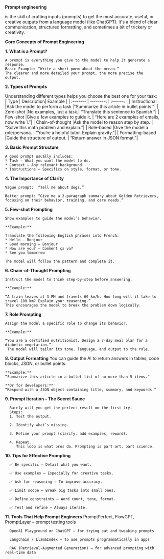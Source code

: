 **Prompt engineering**

is the skill of crafting inputs (prompts) to get the most accurate, useful, or creative outputs from a language model (like ChatGPT). It's a blend of clear communication, structured formatting, and sometimes a bit of trickery or creativity.


**Core Concepts of Prompt Engineering**

**1. **What is a Prompt**?**


    A prompt is everything you give to the model to help it generate a response.
    Basic Example: “Write a short poem about the ocean.”
    The clearer and more detailed your prompt, the more precise the output.


**2. Types of Prompts**

Understanding different types helps you choose the best one for your task:
| Type | Description| Example |
| :------- | --------: | :------: |
| Instructional |Ask the model to perform a task |“Summarize this article in bullet points.”|
| Zero-shot |No examples, just a task.| “Translate this sentence to Spanish.”|
| Few-shot |Give a few examples to guide it. | “Here are 2 examples of emails, now write 1.”|
| Chain-of-thought |Ask the model to reason step by step. | “Solve this math problem and explain.”|
| Role-based |Give the model a role/persona. | “You’re a helpful tutor. Explain gravity.”|
| Formatting-based |Guide the structure of output. | “Return answer in JSON format.”|





**3. Basic Prompt Structure**

    A good prompt usually includes:
    * Task – What you want the model to do.
    * Context – Any relevant background.
    * Instructions – Specifics on style, format, or tone.

**4. The Importance of Clarity**

    Vague prompt:  “Tell me about dogs.”
    
    Better prompt: “Give me a 3-paragraph summary about Golden Retrievers, focusing on their behavior, training, and care needs.”

**5. Few-shot Prompting**

    Show examples to guide the model’s behavior.
    
    **Example:**
    
    Translate the following English phrases into French:
    * Hello – Bonjour
    * Good morning – Bonjour
    * How are you? – Comment ça va?
    * See you tomorrow
    
    The model will follow the pattern and complete it.

**6. Chain-of-Thought Prompting**

    Instruct the model to think step-by-step before answering.
    
    **Example:**
    
    “A train leaves at 3 PM and travels 60 km/h. How long will it take to travel 180 km? Explain your reasoning.”
    This encourages the model to break the problem down logically.

**7. Role Prompting**
    
    Assign the model a specific role to change its behavior.
    
    **Example:**
    
    “You are a certified nutritionist. Design a 7-day meal plan for a diabetic vegetarian.”
     The model will tailor its tone, language, and output to the role.

**8. Output Formatting**
    You can guide the AI to return answers in tables, code blocks, JSON, or bullet points.
    
    **Example:** 
    “Summarize this article in a bullet list of no more than 5 items.”
    
    **Or for developers:**
    “Respond with a JSON object containing title, summary, and keywords.”

**9. Prompt Iteration – The Secret Sauce**

      Rarely will you get the perfect result on the first try.
      Steps:
      1. Test the output.
      
      2. Identify what’s missing.
      
      3. Refine your prompt (clarify, add examples, reword).
      
      4. Repeat.
         This loop is what pros do. Prompting is part art, part science.

**10.  Tips for Effective Prompting**

      ✅ Be specific – Detail what you want.
      
      ✅ Use examples – Especially for creative tasks.
      
      ✅ Ask for reasoning – To improve accuracy.
      
      ✅ Limit scope – Break big tasks into small ones.
      
      ✅ Define constraints – Word count, tone, format.
      
      ✅ Test and refine – Always iterate.
      

**11. Tools That Help Prompt Engineers**
      PromptPerfect, FlowGPT, PromptLayer – prompt testing tools
      
      OpenAI Playground or ChatGPT – for trying out and tweaking prompts

      LangChain / LlamaIndex – to use prompts programmatically in apps
      
      RAG (Retrieval-Augmented Generation) – for advanced prompting with real-time data

